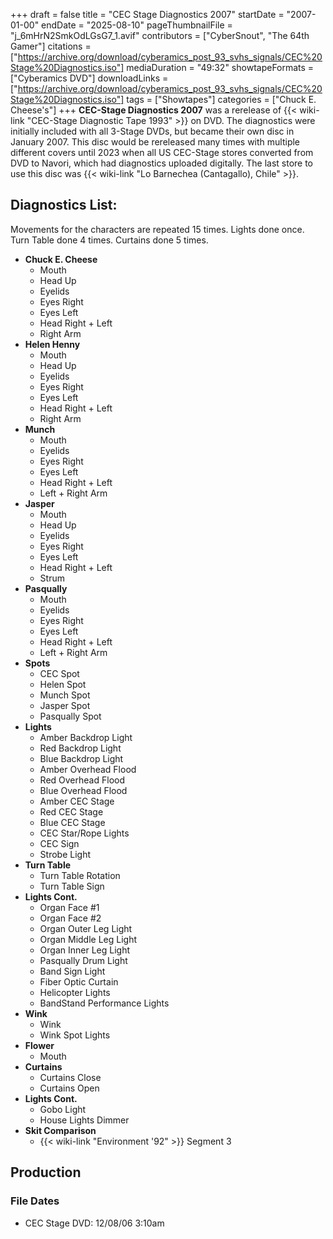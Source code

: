 +++
draft = false
title = "CEC Stage Diagnostics 2007"
startDate = "2007-01-00"
endDate = "2025-08-10"
pageThumbnailFile = "j_6mHrN2SmkOdLGsG7_1.avif"
contributors = ["CyberSnout", "The 64th Gamer"]
citations = ["https://archive.org/download/cyberamics_post_93_svhs_signals/CEC%20Stage%20Diagnostics.iso"]
mediaDuration = "49:32"
showtapeFormats = ["Cyberamics DVD"]
downloadLinks = ["https://archive.org/download/cyberamics_post_93_svhs_signals/CEC%20Stage%20Diagnostics.iso"]
tags = ["Showtapes"]
categories = ["Chuck E. Cheese's"]
+++
**CEC-Stage Diagnostics 2007** was a rerelease of {{< wiki-link "CEC-Stage Diagnostic Tape 1993" >}} on DVD. The diagnostics were initially included with all 3-Stage DVDs, but became their own disc in January 2007. This disc would be rereleased many times with multiple different covers until 2023 when all US CEC-Stage stores converted from DVD to Navori, which had diagnostics uploaded digitally. The last store to use this disc was {{< wiki-link "Lo Barnechea (Cantagallo), Chile" >}}.

## Diagnostics List:

Movements for the characters are repeated 15 times. Lights done once. Turn Table done 4 times. Curtains done 5 times.

- **Chuck E. Cheese**
  - Mouth
  - Head Up
  - Eyelids
  - Eyes Right
  - Eyes Left
  - Head Right + Left
  - Right Arm
- **Helen Henny**
  - Mouth
  - Head Up
  - Eyelids
  - Eyes Right
  - Eyes Left
  - Head Right + Left
  - Right Arm
- **Munch**
  - Mouth
  - Eyelids
  - Eyes Right
  - Eyes Left
  - Head Right + Left
  - Left + Right Arm
- **Jasper**
  - Mouth
  - Head Up
  - Eyelids
  - Eyes Right
  - Eyes Left
  - Head Right + Left
  - Strum
- **Pasqually**
  - Mouth
  - Eyelids
  - Eyes Right
  - Eyes Left
  - Head Right + Left
  - Left + Right Arm
- **Spots**
  - CEC Spot
  - Helen Spot
  - Munch Spot
  - Jasper Spot
  - Pasqually Spot
- **Lights**
  - Amber Backdrop Light
  - Red Backdrop Light
  - Blue Backdrop Light
  - Amber Overhead Flood
  - Red Overhead Flood
  - Blue Overhead Flood
  - Amber CEC Stage
  - Red CEC Stage
  - Blue CEC Stage
  - CEC Star/Rope Lights
  - CEC Sign
  - Strobe Light
- **Turn Table**
  - Turn Table Rotation
  - Turn Table Sign
- **Lights Cont.**
  - Organ Face #1
  - Organ Face #2
  - Organ Outer Leg Light
  - Organ Middle Leg Light
  - Organ Inner Leg Light
  - Pasqually Drum Light
  - Band Sign Light
  - Fiber Optic Curtain
  - Helicopter Lights
  - BandStand Performance Lights
- **Wink**
  - Wink
  - Wink Spot Lights
- **Flower**
  - Mouth
- **Curtains**
  - Curtains Close
  - Curtains Open
- **Lights Cont.**
  - Gobo Light
  - House Lights Dimmer
- **Skit Comparison**
  - {{< wiki-link "Environment '92" >}} Segment 3

## Production

### File Dates

- CEC Stage DVD: 12/08/06 3:10am
